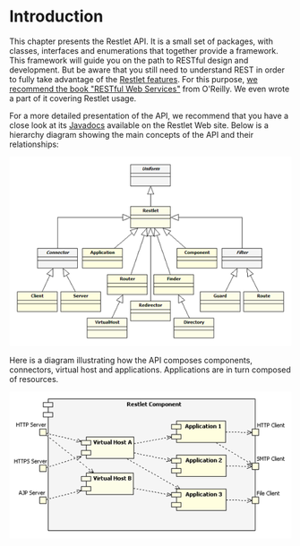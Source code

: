 # Introduction

This chapter presents the Restlet API. It is a small set of packages,
with classes, interfaces and enumerations that together provide a
framework. This framework will guide you on the path to RESTful design
and development. But be aware that you still need to understand REST in
order to fully take advantage of the [Restlet features](technical-resources/restlet-framework/2.2/introduction/features).
For this purpose, [we recommend the book "RESTful Web Services"](http://restlet.com/learn/books)
from O'Reilly. We even wrote a part of it covering Restlet usage.

For a more detailed presentation of the API, we recommend that you have
a close look at its [Javadocs](javadocs://jse/api/)
available on the Restlet Web site. Below is a hierarchy diagram showing
the main concepts of the API and their relationships:

![](images/restlets.png)

Here is a diagram illustrating how the API composes components,
connectors, virtual host and applications. Applications are in turn
composed of resources.

![](images/tutorial05.png)
